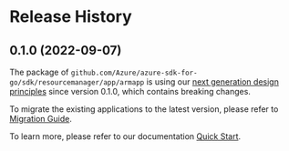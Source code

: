 # Release History

## 0.1.0 (2022-09-07)

The package of `github.com/Azure/azure-sdk-for-go/sdk/resourcemanager/app/armapp` is using our [next generation design principles](https://azure.github.io/azure-sdk/general_introduction.html) since version 0.1.0, which contains breaking changes.

To migrate the existing applications to the latest version, please refer to [Migration Guide](https://aka.ms/azsdk/go/mgmt/migration).

To learn more, please refer to our documentation [Quick Start](https://aka.ms/azsdk/go/mgmt).
